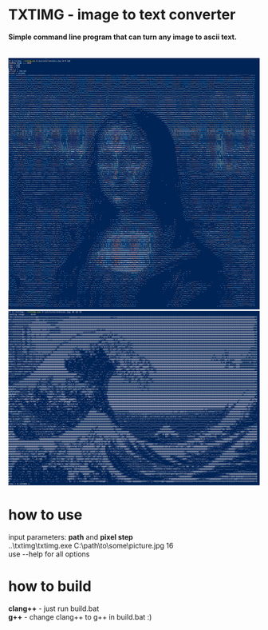 # **TXTIMG - image to text converter**
**Simple command line program that can turn any image to ascii text.**  
<br/>
<br/>
![GitHub Logo](/Screenshot_47.png)
![GitHub Logo](/Screenshot_48.png)
<br/>
# how to use
input parameters: **path** and **pixel step**  
..\txtimg\txtimg.exe C:\path\to\some\picture.jpg 16  
use --help for all options  

# how to build
**clang++** - just run build.bat  
**g++** - change clang++ to g++ in build.bat :)  
